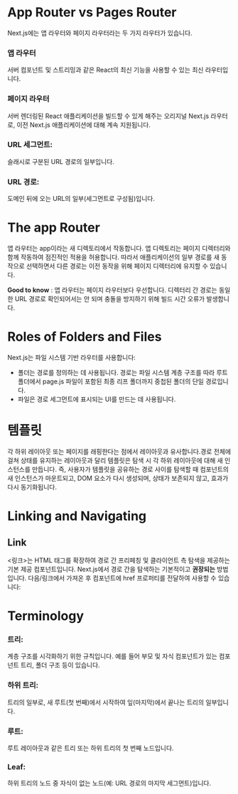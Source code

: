 # App Router vs Pages Router

Next.js에는 앱 라우터와 페이지 라우터라는 두 가지 라우터가 있습니다.

### 앱 라우터

서버 컴포넌트 및 스트리밍과 같은 React의 최신 기능을 사용할 수 있는 최신 라우터입니다.

### 페이지 라우터

서버 렌더링된 React 애플리케이션을 빌드할 수 있게 해주는 오리지널 Next.js 라우터로, 이전 Next.js 애플리케이션에 대해 계속 지원됩니다.

### URL 세그먼트:

슬래시로 구분된 URL 경로의 일부입니다.

### URL 경로:

도메인 뒤에 오는 URL의 일부(세그먼트로 구성됨)입니다.

# The app Router

앱 라우터는 app이라는 새 디렉토리에서 작동합니다. 앱 디렉토리는 페이지 디렉터리와 함께 작동하여 점진적인 적용을 허용합니다. 따라서 애플리케이션의 일부 경로를 새 동작으로 선택하면서 다른 경로는 이전 동작을 위해 페이지 디렉터리에 유지할 수 있습니다.

**Good to know** : 앱 라우터는 페이지 라우터보다 우선합니다.
디렉터리 간 경로는 동일한 URL 경로로 확인되어서는 안 되며 충돌을 방지하기 위해 빌드 시간 오류가 발생합니다.

# Roles of Folders and Files

Next.js는 파일 시스템 기반 라우터를 사용합니다:

- 폴더는 경로를 정의하는 데 사용됩니다. 경로는 파일 시스템 계층 구조를 따라 루트 폴더에서 page.js 파일이 포함된 최종 리프 폴더까지 중첩된 폴더의 단일 경로입니다.
- 파일은 경로 세그먼트에 표시되는 UI를 만드는 데 사용됩니다.

# 템플릿

각 하위 레이아웃 또는 페이지를 래핑한다는 점에서 레이아웃과 유사합니다.경로 전체에 걸쳐 상태를 유지하는 레이아웃과 달리 템플릿은 탐색 시 각 하위 레이아웃에 대해 새 인스턴스를 만듭니다.
즉, 사용자가 템플릿을 공유하는 경로 사이를 탐색할 때 컴포넌트의 새 인스턴스가 마운트되고, DOM 요소가 다시 생성되며, 상태가 보존되지 않고, 효과가 다시 동기화됩니다.

# Linking and Navigating

## Link

<링크>는 HTML <a> 태그를 확장하여 경로 간 프리페칭 및 클라이언트 측 탐색을 제공하는 기본 제공 컴포넌트입니다. Next.js에서 경로 간을 탐색하는 기본적이고 **권장되는** 방법입니다.
다음/링크에서 가져온 후 컴포넌트에 href 프로퍼티를 전달하여 사용할 수 있습니다:

# Terminology

### 트리:

계층 구조를 시각화하기 위한 규칙입니다. 예를 들어 부모 및 자식 컴포넌트가 있는 컴포넌트 트리, 폴더 구조 등이 있습니다.

### 하위 트리:

트리의 일부로, 새 루트(첫 번째)에서 시작하여 잎(마지막)에서 끝나는 트리의 일부입니다.

### 루트:

루트 레이아웃과 같은 트리 또는 하위 트리의 첫 번째 노드입니다.

### Leaf:

하위 트리의 노드 중 자식이 없는 노드(예: URL 경로의 마지막 세그먼트)입니다.
